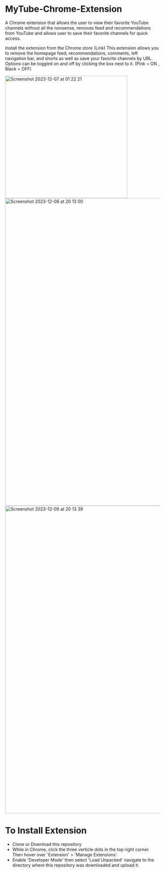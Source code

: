 # MyTube-Chrome-Extension
A Chrome extension that allows the user to view their favorite YouTube channels without all the nonsense, removes feed and recommendations from YouTube and allows user to save their favorite channels for quick access.

Install the extension from the Chrome store (Link)
This extension allows you to remove the homepage feed, recommendations, comments, left navigation bar, and shorts as well as save your favorite channels by URL. Options can be toggled on and off by clicking the box next to it. (Pink = ON , Black = OFF)

<img width="398" alt="Screenshot 2023-12-07 at 01 22 21" src="https://github.com/MotBCS/MyTube-Chrome-Extension/assets/82474687/101d2bba-9a24-4397-b243-30dc8cd1f9a8">


<img width="1000" alt="Screenshot 2023-12-06 at 20 13 00" src="https://github.com/MotBCS/MyTube-Chrome-Extension/assets/82474687/819664b3-21d1-4029-b44c-2dc3410e32d6">

<img width="1000" alt="Screenshot 2023-12-06 at 20 13 39" src="https://github.com/MotBCS/MyTube-Chrome-Extension/assets/82474687/f5ada455-d8f0-4959-999b-b68cabb9dc5a">

# To Install Extension
* Clone or Download this repository
* While in Chrome, click the three verticle dots in the top right corner. Then hover over 'Extension' > 'Manage Extensions'.
* Enable 'Developer Mode' then select 'Load Unpacked' navigate to the directory where this repository was downloaded and upload it.

